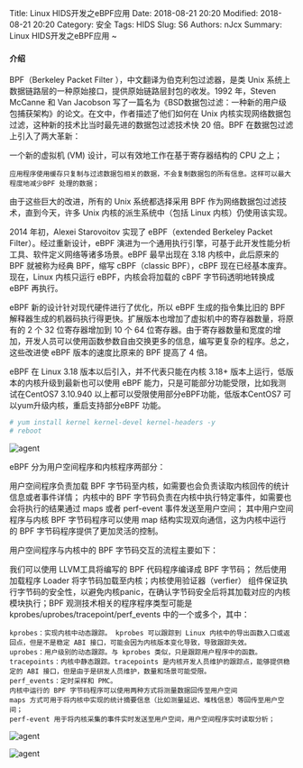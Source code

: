 Title: Linux HIDS开发之eBPF应用
Date: 2018-08-21 20:20
Modified: 2018-08-21 20:20
Category: 安全
Tags: HIDS
Slug: S6
Authors: nJcx
Summary: Linux HIDS开发之eBPF应用 ~



#### 介绍

  BPF（Berkeley Packet Filter ），中文翻译为伯克利包过滤器，是类 Unix 系统上数据链路层的一种原始接口，提供原始链路层封包的收发。1992 年，Steven McCanne 和 Van Jacobson 写了一篇名为《BSD数据包过滤：一种新的用户级包捕获架构》的论文。在文中，作者描述了他们如何在 Unix 内核实现网络数据包过滤，这种新的技术比当时最先进的数据包过滤技术快 20 倍。BPF 在数据包过滤上引入了两大革新：

一个新的虚拟机 (VM) 设计，可以有效地工作在基于寄存器结构的 CPU 之上；

	应用程序使用缓存只复制与过滤数据包相关的数据，不会复制数据包的所有信息。这样可以最大程度地减少BPF 处理的数据；

由于这些巨大的改进，所有的 Unix 系统都选择采用 BPF 作为网络数据包过滤技术，直到今天，许多 Unix 内核的派生系统中（包括 Linux 内核）仍使用该实现。
  

2014 年初，Alexei Starovoitov 实现了 eBPF（extended Berkeley Packet Filter）。经过重新设计，eBPF 演进为一个通用执行引擎，可基于此开发性能分析工具、软件定义网络等诸多场景。eBPF 最早出现在 3.18 内核中，此后原来的 BPF 就被称为经典 BPF，缩写 cBPF（classic BPF），cBPF 现在已经基本废弃。现在，Linux 内核只运行 eBPF，内核会将加载的 cBPF 字节码透明地转换成 eBPF 再执行。

eBPF 新的设计针对现代硬件进行了优化，所以 eBPF 生成的指令集比旧的 BPF 解释器生成的机器码执行得更快。扩展版本也增加了虚拟机中的寄存器数量，将原有的 2 个 32 位寄存器增加到 10 个 64 位寄存器。由于寄存器数量和宽度的增加，开发人员可以使用函数参数自由交换更多的信息，编写更复杂的程序。总之，这些改进使 eBPF 版本的速度比原来的 BPF 提高了 4 倍。


eBPF 在 Linux 3.18 版本以后引入，并不代表只能在内核 3.18+ 版本上运行，低版本的内核升级到最新也可以使用 eBPF 能力，只是可能部分功能受限，比如我测试在CentOS7 3.10.940 以上都可以受限使用部分eBPF功能，低版本CentOS7 可以yum升级内核，重启支持部分eBPF 功能。

```bash
# yum install kernel kernel-devel kernel-headers -y  
# reboot
```



![agent](../images/WechatIMG69.jpeg)

eBPF 分为用户空间程序和内核程序两部分：

用户空间程序负责加载 BPF 字节码至内核，如需要也会负责读取内核回传的统计信息或者事件详情；
内核中的 BPF 字节码负责在内核中执行特定事件，如需要也会将执行的结果通过 maps 或者 perf-event 事件发送至用户空间；
其中用户空间程序与内核 BPF 字节码程序可以使用 map 结构实现双向通信，这为内核中运行的 BPF 字节码程序提供了更加灵活的控制。

用户空间程序与内核中的 BPF 字节码交互的流程主要如下：

我们可以使用 LLVM工具将编写的 BPF 代码程序编译成 BPF 字节码；
然后使用加载程序 Loader 将字节码加载至内核；内核使用验证器（verfier） 组件保证执行字节码的安全性，以避免内核panic，在确认字节码安全后将其加载对应的内核模块执行；BPF 观测技术相关的程序程序类型可能是 kprobes/uprobes/tracepoint/perf_events 中的一个或多个，其中：

	kprobes：实现内核中动态跟踪。 kprobes 可以跟踪到 Linux 内核中的导出函数入口或返回点，但是不是稳定 ABI 接口，可能会因为内核版本变化导致，导致跟踪失效。
	uprobes：用户级别的动态跟踪。与 kprobes 类似，只是跟踪用户程序中的函数。
	tracepoints：内核中静态跟踪。tracepoints 是内核开发人员维护的跟踪点，能够提供稳定的 ABI 接口，但是由于是研发人员维护，数量和场景可能受限。
	perf_events：定时采样和 PMC。
	内核中运行的 BPF 字节码程序可以使用两种方式将测量数据回传至用户空间
	maps 方式可用于将内核中实现的统计摘要信息（比如测量延迟、堆栈信息）等回传至用户空间；
	perf-event 用于将内核采集的事件实时发送至用户空间，用户空间程序实时读取分析；



![agent](../images/WechatIMG68.jpeg)




![agent](../images/WechatIMG67.jpeg)



```bash



```


